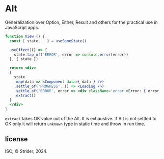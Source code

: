 # Alt

Generalization over Option, Either, Result and others for the practical use in JavaScript apps.

```jsx
function View () {
  const [ state, _ ] = useSomeState()

  useEffect(() => {
    state.tap_of('ERROR', error => console.error(error))
  }, [ state ])

  return <div>
  {
    state
    .map(data => <Component data={ data } />)
    .settle_of('PROGRESS', () => <Loading />)
    .settle_of('ERROR', error => <div className='error'>Error: { error.message }</div>)
    .extract()
  }
  </div>
}
```

`extract` takes OK value out of the Alt. It is exhaustive. If Alt is not settled to OK only it will return `unknown` type in static time and throw in run time.

## license

ISC, © Strider, 2024.
